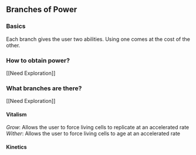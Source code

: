 ## Branches of Power
### Basics
Each branch gives the user two abilities. Using one comes at the cost of the other.

### How to obtain power?
[[Need Exploration]]

### What branches are there?
[[Need Exploration]]
#### Vitalism
*Grow*: Allows the user to force living cells to replicate at an accelerated rate
*Wither*: Allows the user to force living cells to age at an accelerated rate

#### Kinetics



